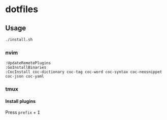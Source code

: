 # dotfiles

## Usage

```bash
./install.sh
```

### nvim

```
:UpdateRemotePlugins
:GoInstallBinaries
:CocInstall coc-dictionary coc-tag coc-word coc-syntax coc-neosnippet coc-json coc-yaml
```

### tmux

#### Install plugins

Press `prefix` + <kbd>I</kbd>
